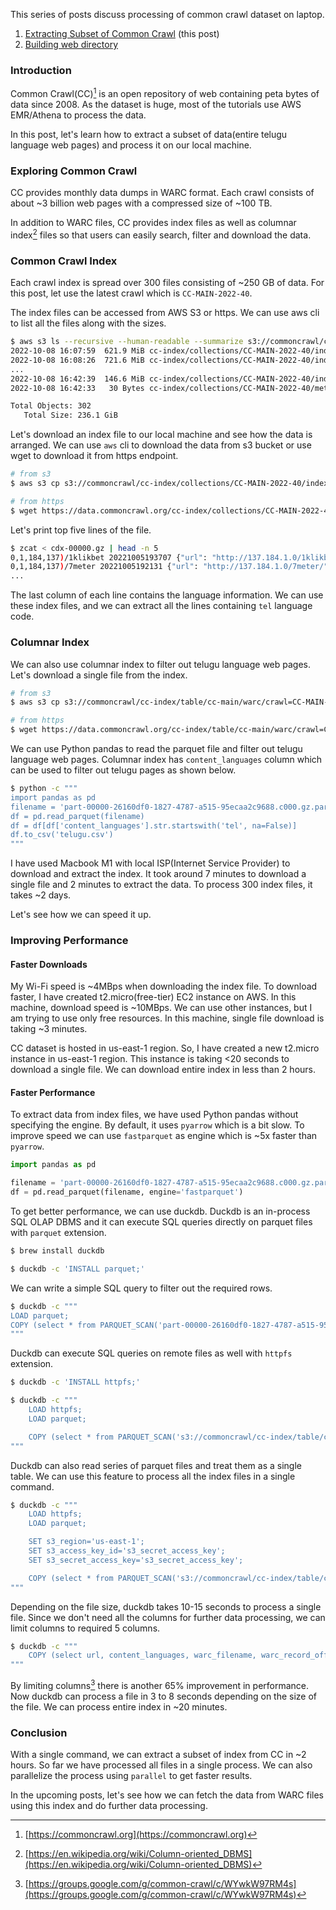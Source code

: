 <!--
.. title: Common Crawl On Laptop - Extracting Subset Of Data
.. slug: common-crawl-laptop-extract-subset
.. date: 2022-11-17 06:41:39 UTC+05:30
.. updated: 2022-11-17 06:41:39 UTC+05:30
.. tags: common-crawl, command-line, data-analysis
.. category: programming
.. link:
.. description: How to process entire common crawl data set from your local machine.
.. type: text
-->

This series of posts discuss processing of common crawl dataset on laptop.

1. [Extracting Subset of Common Crawl](/2022/11/common-crawl-laptop-extract-subset.html) (this post)
2. [Building web directory](/2022/12/common-crawl-laptop-web-directory.html)

### Introduction

Common Crawl(CC)[^common-crawl] is an open repository of web containing peta bytes of data since 2008. As the dataset is huge, most of the tutorials use AWS EMR/Athena to process the data.

In this post, let's learn how to extract a subset of data(entire telugu language web pages) and process it on our local machine.

### Exploring Common Crawl

CC provides monthly data dumps in WARC format. Each crawl consists of about ~3 billion web pages with a compressed size of ~100 TB.

In addition to WARC files, CC provides index files as well as columnar index[^columnar-index-wiki] files so that users can easily search, filter and download the data.


### Common Crawl Index

Each crawl index is spread over 300 files consisting of ~250 GB of data. For this post, let use the latest crawl which is `CC-MAIN-2022-40`.

The index files can be accessed from AWS S3 or https. We can use aws cli to list all the files along with the sizes.

```bash
$ aws s3 ls --recursive --human-readable --summarize s3://commoncrawl/cc-index/collections/CC-MAIN-2022-40
2022-10-08 16:07:59  621.9 MiB cc-index/collections/CC-MAIN-2022-40/indexes/cdx-00000.gz
2022-10-08 16:08:26  721.6 MiB cc-index/collections/CC-MAIN-2022-40/indexes/cdx-00001.gz
...
2022-10-08 16:42:39  146.6 MiB cc-index/collections/CC-MAIN-2022-40/indexes/cluster.idx
2022-10-08 16:42:33   30 Bytes cc-index/collections/CC-MAIN-2022-40/metadata.yaml

Total Objects: 302
   Total Size: 236.1 GiB
```

Let's download an index file to our local machine and see how the data is arranged. We can use `aws` cli to download the data from s3 bucket or use wget to download it from https endpoint.

```bash
# from s3
$ aws s3 cp s3://commoncrawl/cc-index/collections/CC-MAIN-2022-40/indexes/cdx-00000.gz .

# from https
$ wget https://data.commoncrawl.org/cc-index/collections/CC-MAIN-2022-40/indexes/cdx-00000.gz
```

Let's print top five lines of the file.

```bash
$ zcat < cdx-00000.gz | head -n 5
0,1,184,137)/1klikbet 20221005193707 {"url": "http://137.184.1.0/1klikbet/", "mime": "text/html", "mime-detected": "text/html", "status": "200", "digest": "XTKGORHKLZCHDBBOMYCYYIZVRPMXNRII", "length": "7065", "offset": "83437", "filename": "crawl-data/CC-MAIN-2022-40/segments/1664030337663.75/warc/CC-MAIN-20221005172112-20221005202112-00011.warc.gz", "charset": "UTF-8", "languages": "ind"}
0,1,184,137)/7meter 20221005192131 {"url": "http://137.184.1.0/7meter/", "mime": "text/html", "mime-detected": "text/html", "status": "200", "digest": "KUJAMRT6MXYR3RTWRJTIWJ5T2ZUB3EBH", "length": "7456", "offset": "142680", "filename": "crawl-data/CC-MAIN-2022-40/segments/1664030337663.75/warc/CC-MAIN-20221005172112-20221005202112-00182.warc.gz", "charset": "UTF-8", "languages": "ind"}
...
```

The last column of each line contains the language information. We can use these index files, and we can  extract all the lines containing `tel` language code.

### Columnar Index

We can also use columnar index to filter out telugu language web pages. Let's download a single file from the index.

```bash
# from s3
$ aws s3 cp s3://commoncrawl/cc-index/table/cc-main/warc/crawl=CC-MAIN-2022-40/subset=warc/part-00000-26160df0-1827-4787-a515-95ecaa2c9688.c000.gz.parquet .

# from https
$ wget https://data.commoncrawl.org/cc-index/table/cc-main/warc/crawl=CC-MAIN-2022-40/subset=warc/part-00000-26160df0-1827-4787-a515-95ecaa2c9688.c000.gz.parquet
```

We can use Python pandas to read the parquet file and filter out telugu language web pages. Columnar index has `content_languages` column which can be used to filter out telugu pages as shown below.

```bash
$ python -c """
import pandas as pd
filename = 'part-00000-26160df0-1827-4787-a515-95ecaa2c9688.c000.gz.parquet'
df = pd.read_parquet(filename)
df = df[df['content_languages'].str.startswith('tel', na=False)]
df.to_csv('telugu.csv')
"""
```

I have used Macbook M1 with local ISP(Internet Service Provider) to download and extract the index. It took around 7 minutes to download a single file and 2 minutes to extract the data. To process 300 index files, it takes ~2 days.

Let's see how we can speed it up.

### Improving Performance

#### Faster Downloads

My Wi-Fi speed is ~4MBps when downloading the index file. To download faster, I have created t2.micro(free-tier) EC2 instance on AWS. In this machine, download speed is ~10MBps. We can use other instances, but I am trying to use only free resources. In this machine, single file download is taking ~3 minutes.

CC dataset is hosted in us-east-1 region. So, I have created a new t2.micro instance in us-east-1 region. This instance is taking <20 seconds to download a single file. We can download entire index in less than 2 hours.

#### Faster Performance

To extract data from index files, we have used Python pandas without specifying the engine. By default, it uses `pyarrow` which is a bit slow. To improve speed we can use `fastparquet` as engine which is ~5x faster than `pyarrow`.

```python
import pandas as pd

filename = 'part-00000-26160df0-1827-4787-a515-95ecaa2c9688.c000.gz.parquet'
df = pd.read_parquet(filename, engine='fastparquet')
```

To get better performance, we can use duckdb. Duckdb is an in-process SQL OLAP DBMS and it can execute SQL queries directly on parquet files with `parquet` extension.

```bash
$ brew install duckdb

$ duckdb -c 'INSTALL parquet;'
```

We can write a simple SQL query to filter out the required rows.

```bash
$ duckdb -c """
LOAD parquet;
COPY (select * from PARQUET_SCAN('part-00000-26160df0-1827-4787-a515-95ecaa2c9688.c000.gz.parquet') where content_languages ilike '%tel%') TO 'telugu.csv' (DELIMITER ',', HEADER TRUE);
"""
```

Duckdb can execute SQL queries on remote files as well with `httpfs` extension.

```bash
$ duckdb -c 'INSTALL httpfs;'

$ duckdb -c """
    LOAD httpfs;
    LOAD parquet;

    COPY (select * from PARQUET_SCAN('s3://commoncrawl/cc-index/table/cc-main/warc/crawl=CC-MAIN-2022-40/subset=warc/part-00001-26160df0-1827-4787-a515-95ecaa2c9688.c000.gz.parquet') where content_languages ilike '%tel%') TO 'telugu.csv' (DELIMITER ',', HEADER TRUE);"""
"""
```

Duckdb can also read series of parquet files and treat them as a single table. We can use this feature to process all the index files in a single command.

```bash
$ duckdb -c """
    LOAD httpfs;
    LOAD parquet;

    SET s3_region='us-east-1';
    SET s3_access_key_id='s3_secret_access_key';
    SET s3_secret_access_key='s3_secret_access_key';

    COPY (select * from PARQUET_SCAN('s3://commoncrawl/cc-index/table/cc-main/warc/crawl=CC-MAIN-2022-40/subset=warc/*.parquet') where content_languages ilike '%tel%') TO 'telugu.csv' (DELIMITER ',', HEADER TRUE);
"""
```

Depending on the file size, duckdb takes 10-15 seconds to process a single file. Since we don't need all the columns for further data processing, we can limit columns to required 5 columns.

```bash
$ duckdb -c """
    COPY (select url, content_languages, warc_filename, warc_record_offset, warc_record_length from PARQUET_SCAN('s3://commoncrawl/cc-index/table/cc-main/warc/crawl=CC-MAIN-2022-40/subset=warc/*.parquet') where content_languages ilike '%tel%') TO 'telugu.csv' (DELIMITER ',', HEADER TRUE);
"""
```

By limiting columns[^cc-gg] there is another 65% improvement in performance. Now duckdb can process a file in 3 to 8 seconds depending on the size of the file. We can process entire index in ~20 minutes.

### Conclusion

With a single command, we can extract a subset of index from CC in ~2 hours. So far we have processed all files in a single process. We can also parallelize the process using `parallel` to get faster results.

 In the upcoming posts, let's see how we can fetch the data from WARC files using this index and do further data processing.

[^common-crawl]: [https://commoncrawl.org](https://commoncrawl.org)
[^columnar-index-wiki]: [https://en.wikipedia.org/wiki/Column-oriented_DBMS](https://en.wikipedia.org/wiki/Column-oriented_DBMS)
[^cc-gg]: [https://groups.google.com/g/common-crawl/c/WYwkW97RM4s](https://groups.google.com/g/common-crawl/c/WYwkW97RM4s)
